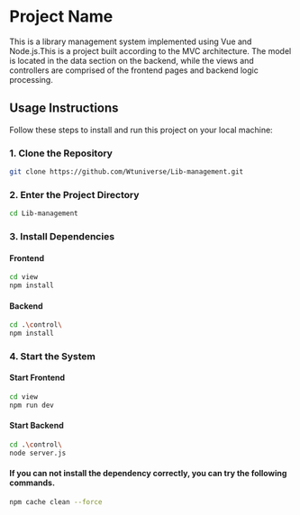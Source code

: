 # Project Name

This is a library management system implemented using Vue and Node.js.This is a project built according to the MVC architecture. The model is located in the data section on the backend, while the views and controllers are comprised of the frontend pages and backend logic processing.

## Usage Instructions

Follow these steps to install and run this project on your local machine:

### 1. Clone the Repository

```bash
git clone https://github.com/Wtuniverse/Lib-management.git
```

### 2. Enter the Project Directory

```bash
cd Lib-management
```

### 3. Install Dependencies

#### Frontend

```bash
cd view
npm install
```

#### Backend

```bash
cd .\control\
npm install
```

### 4. Start the System

#### Start Frontend

```bash
cd view
npm run dev
```

#### Start Backend

```bash
cd .\control\
node server.js
```


#### If you can not install the dependency correctly, you can try the following commands.

```bash
npm cache clean --force
```
